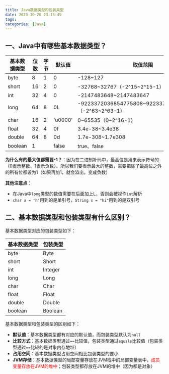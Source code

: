 ```yaml
---
title: Java数据类型和包装类型
date: 2023-10-20 23:13:49
tags:
categories: [Java]
---
```


## 一、Java中有哪些基本数据类型？
|基本数据类型|位数|字节|默认值|取值范围|
|---|---|---|---|---|
|byte|8|1|0|-128~127|
|short|16|2|0|-32768~32767（-2^15~2^15-1）|
|int|32|4|0|-2147483648~2147483647|
|long|64|8|0L|-9223372036854775808~9223372036854775807（-2^63~2^63-1）|
|char|16|2|'u0000'|0~65535（0~2^16-1）|
|float|32|4|0f|3.4e-38~3.4e38|
|double|64|8|0d|1.7e-308~1.7e308|
|boolean|1||false|true、false|

**为什么有的最大值都需要-1？**：因为在二进制补码中，最高位是用来表示符号的（0表示整数、1表示负数）。所以我们要表示最大的整数，需要把除了最高位之外的所有位都设为1（如果再加1，就会溢出，变成负数）

**其他注意点**：
* 在Java中`long`类型的数值需要在后面加上L，否则会被视作`int`解析
* `char a = 'h'`用到的是单引号，`String s = "hi"`用到的是双引号

## 二、基本数据类型和包装类型有什么区别？
基本数据类型对应的包装类型如下：

|基本数据类型|包装类型|
|---|---|
|byte|Byte|
|short|Short|
|int|Integer|
|long|Long|
|char|Char|
|float|Float|
|double|Double|
|boolean|Boolean|

基本数据类型和包装类型的区别如下：
* **默认值**：基本数据类型都有对应的默认值，而包装类型默认为`null`
* **比较方式**：基本数据类型通过`==`比较值，包装类型通过`equals`比较值（包装类型通过`==`比较的是对象内存地址）
* **占用空间**：基本数据类型占用空间相比包装类型的要小
* **JVM存储**：基本数据类型的局部变量存放在JVM栈中的局部变量表中，<font color=red>成员变量存放在JVM的堆中</font>；包装类型都存放在JVM的堆中（因为都是对象）